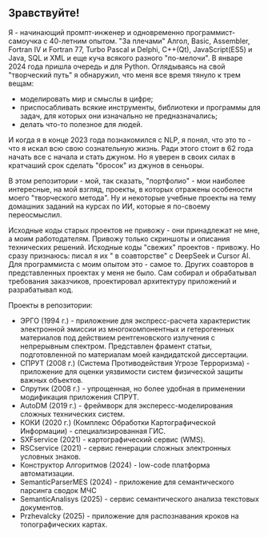 ## Зравствуйте!

Я - начинающий промпт-инженер и одновременно программист-самоучка с 40-летним опытом. "За плечами" Алгол, Basic, Assembler, Fortran IV и Fortran 77, Turbo Pascal и Delphi, C++(Qt), JavaScript(ES5) и Java, SQL и ХML и  еще куча всякого разного "по-мелочи".
В январе 2024 года пришла очередь и для Python.
Оглядываясь на свой "творческий путь" я обнаружил, что меня все время тянуло к трем вещам:
- моделировать мир и смыслы в цифре;
- приспосабливать всякие инструменты, библиотеки и программы для задач, для которых они изначально не предназначались;
- делать что-то полезное для людей.
  
И когда я в конце 2023 года познакомился с NLP, я понял, что это то - что я искал всю свою сознательную жизнь.
Ради этого стоит в 62 года начать все с начала и стать джуном. Но я уверен в своих силах в кратчаший срок сделать "бросок" из джунов в сеньоры.

В этом репозитории - мой, так сказать, "портфолио" - мои наиболее интересные, на мой взгляд, проекты, в которых отражены особености моего "творческого метода". Ну и некоторые учебные проекты на тему домашних заданий на курсах по ИИ, которые я по-своему переосмыслил.

Исходные коды старых проектов не привожу - они принадлежат не мне, а моим работодателям. Привожу только скриншоты и описания технических решений.
Исходные коды "свежих" проектов - привожу. Но сразу признаюсь: писал я их " в соавторстве" c DeepSeek и Cursor AI. Для программиста с моим опытом это - самое то.
Других соавторов в представленных проектах у меня не было. Сам собирал и обрабатывал требования заказчиков, проектировал архитектуру приложений и разрабатывал код.

Проекты в репозитории:
- ЭРГО (1994 г.) - приложение для экспресс-расчета характеристик электронной эмиссии из многокомпонентных и гетерогенных материалов под действием рентгеновского излучения с непрерывным спектром. Представлен фрамент статьи, подготовленной по материалам моей кандидатской диссертации.
- СПРУТ (2008 г.) (Система Противодействия Угрозе Терроризма) - приложение для оценки уязвимости систем физической защиты важных объектов.
- Спрутик (2008 г.) - упрощенная, но более удобная в применении модификация приложения СПРУТ.
- AutoDM (2019 г.) - фреймворк для экспересс-моделирования сложных технических систем.
- КОКИ (2020 г.) (Комплекс Обработки Картографической Информации) - специализированная ГИС.
- SXFservice (2021) - картографический сервис (WMS).
- RSCservice (2021) - сервис генерации сложных электронных условных знаков.
- Конструктор Алгоритмов (2024) - low-code платформа автоматизации.
- SemanticParserMES (2024) - приложение для семантического парсинга сводок МЧС
- SemanticAnalisys (2025) - сервис семантического анализа текстовых документов.
- Przhevalcky (2025) - приложение для распознавания кроков на топографических картах.
